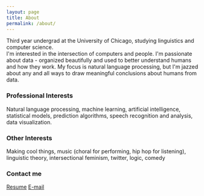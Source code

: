 ```yaml
---
layout: page
title: About
permalink: /about/
---
```


Third year undergrad at the University of Chicago, studying linguistics and computer science.   
I'm interested in the intersection of computers and people.  I'm passionate about data - organized beautifully and used to better understand humans and how they work.  My focus is natural language processing, but I'm jazzed about any and all ways to draw meaningful conclusions about humans from data.   


### Professional Interests

Natural language processing, machine learning, artificial intelligence, statistical models, prediction algorithms, speech recognition and analysis, data visualization.

### Other Interests

Making cool things, music (choral for performing, hip hop for listening), linguistic theory, intersectional feminism, twitter, logic, comedy

### Contact me
[Resume](/images/jekyll-logo.png) [E-mail](mailto:meg.rose.barnes@gmail.com)